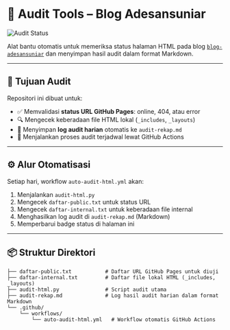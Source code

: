 # 🧪 Audit Tools – Blog Adesansuniar

![Audit Status](https://github.com/adesansuniar/audit-tools/actions/workflows/auto-audit-html.yml/badge.svg)

Alat bantu otomatis untuk memeriksa status halaman HTML pada blog [`blog-adesansuniar`](https://adesansuniar.github.io/blog-adesansuniar/) dan menyimpan hasil audit dalam format Markdown.

---

## 🎯 Tujuan Audit

Repositori ini dibuat untuk:

- ✅ Memvalidasi **status URL GitHub Pages**: online, 404, atau error
- 🔍 Mengecek keberadaan file HTML lokal (`_includes`, `_layouts`)
- 📄 Menyimpan **log audit harian** otomatis ke `audit-rekap.md`
- 🔁 Menjalankan proses audit terjadwal lewat GitHub Actions

---

## ⚙️ Alur Otomatisasi

Setiap hari, workflow `auto-audit-html.yml` akan:

1. Menjalankan `audit-html.py`
2. Mengecek `daftar-public.txt` untuk status URL
3. Mengecek `daftar-internal.txt` untuk keberadaan file internal
4. Menghasilkan log audit di `audit-rekap.md` (Markdown)
5. Memperbarui badge status di halaman ini

---

## 📦 Struktur Direktori

```text
├── daftar-public.txt           # Daftar URL GitHub Pages untuk diuji
├── daftar-internal.txt         # Daftar file lokal HTML (_includes, _layouts)
├── audit-html.py               # Script audit utama
├── audit-rekap.md              # Log hasil audit harian dalam format Markdown
└── .github/
    └── workflows/
        └── auto-audit-html.yml   # Workflow otomatis GitHub Actions
